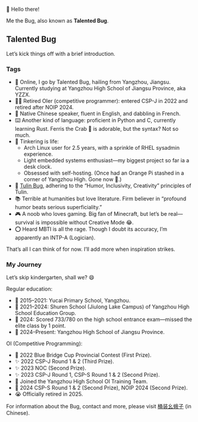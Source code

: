 👋 Hello there!

Me the Bug, also known as **Talented Bug**.

## Talented Bug

Let’s kick things off with a brief introduction.

### Tags

- 🐸 Online, I go by Talented Bug, hailing from Yangzhou, Jiangsu. Currently studying at Yangzhou High School of Jiangsu Province, aka YZZX.
- 🏃‍♂️ Retired OIer (competitive programmer): entered CSP-J in 2022 and retired after NOIP 2024.
- 📢 Native Chinese speaker, fluent in English, and dabbling in French.
- ⌨️ Another kind of language: proficient in Python and C, currently learning Rust. Ferris the Crab 🦀 is adorable, but the syntax? Not so much.
- 🔧 Tinkering is life:
  - Arch Linux user for 2.5 years, with a sprinkle of RHEL sysadmin experience.
  - Light embedded systems enthusiast—my biggest project so far ia a desk clock.
  - Obsessed with self-hosting. (Once had an Orange Pi stashed in a corner of Yangzhou High. Gone now 🤫.)
- 🌳 [Tulin Bug](https://tulin.netlify.app), adhering to the “Humor, Inclusivity, Creativity” principles of Tulin.
- 📚 Terrible at humanities but love literature. Firm believer in “profound humor beats serious superficiality.”
- 🎮 A noob who loves gaming. Big fan of Minecraft, but let’s be real—survival is impossible without Creative Mode 😂.
- ⭕ Heard MBTI is all the rage. Though I doubt its accuracy, I’m apparently an INTP-A (Logician).

That’s all I can think of for now. I’ll add more when inspiration strikes.

### My Journey

Let’s skip kindergarten, shall we? 😄

Regular education:
- 👶 2015–2021: Yucai Primary School, Yangzhou.
- 🎒 2021–2024: Shuren School (Jiulong Lake Campus) of Yangzhou High School Education Group.
- 📜 2024: Scored 733/780 on the high school entrance exam—missed the elite class by 1 point.
- 👨 2024–Present: Yangzhou High School of Jiangsu Province.

OI (Competitive Programming):
- 🌟 2022 Blue Bridge Cup Provincial Contest (First Prize).
- ✨ 2022 CSP-J Round 1 & 2 (Third Prize).
- ✨ 2023 NOC (Second Prize).
- ✨ 2023 CSP-J Round 1, CSP-S Round 1 & 2 (Second Prize).
- 🚪 Joined the Yangzhou High School OI Training Team.
- 👋 2024 CSP-S Round 1 & 2 (Second Prize), NOIP 2024 (Second Prize).
- 😭 Officially retired in 2025.

For information about the Bug, contact and more, please visit [桶装幺蛾子](https://hi.bug-barrel.top) (in Chinese).
